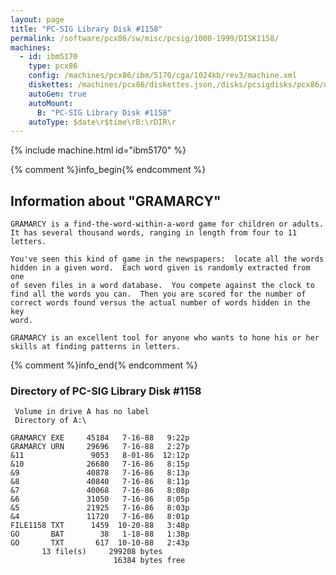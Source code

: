 ```yaml
---
layout: page
title: "PC-SIG Library Disk #1158"
permalink: /software/pcx86/sw/misc/pcsig/1000-1999/DISK1158/
machines:
  - id: ibm5170
    type: pcx86
    config: /machines/pcx86/ibm/5170/cga/1024kb/rev3/machine.xml
    diskettes: /machines/pcx86/diskettes.json,/disks/pcsigdisks/pcx86/diskettes.json
    autoGen: true
    autoMount:
      B: "PC-SIG Library Disk #1158"
    autoType: $date\r$time\rB:\rDIR\r
---
```


{% include machine.html id="ibm5170" %}

{% comment %}info_begin{% endcomment %}

## Information about "GRAMARCY"

    GRAMARCY is a find-the-word-within-a-word game for children or adults.
    It has several thousand words, ranging in length from four to 11
    letters.
    
    You've seen this kind of game in the newspapers:  locate all the words
    hidden in a given word.  Each word given is randomly extracted from one
    of seven files in a word database.  You compete against the clock to
    find all the words you can.  Then you are scored for the number of
    correct words found versus the actual number of words hidden in the key
    word.
    
    GRAMARCY is an excellent tool for anyone who wants to hone his or her
    skills at finding patterns in letters.
{% comment %}info_end{% endcomment %}


### Directory of PC-SIG Library Disk #1158

     Volume in drive A has no label
     Directory of A:\

    GRAMARCY EXE     45184   7-16-88   9:22p
    GRAMARCY URN     29696   7-16-88   2:27p
    &11               9053   8-01-86  12:12p
    &10              26680   7-16-86   8:15p
    &9               40878   7-16-86   8:13p
    &8               40840   7-16-86   8:11p
    &7               40068   7-16-86   8:08p
    &6               31050   7-16-86   8:05p
    &5               21925   7-16-86   8:03p
    &4               11720   7-16-86   8:01p
    FILE1158 TXT      1459  10-20-88   3:48p
    GO       BAT        38   1-18-88   1:38p
    GO       TXT       617  10-10-88   2:43p
           13 file(s)     299208 bytes
                           16384 bytes free

